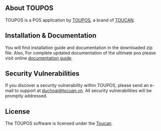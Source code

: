 ## About TOUPOS

TOUPOS is a POS application by [TOUPOS](http://toucan.vn), a brand of [TOUCAN](http://toucan.vn).

## Installation & Documentation
You will find installation guide and documentation in the downloaded zip file.
Also, For complete updated documentation of the ultimate pos please visit online [documentation guide](http://http://toucan.vn/toupos/).

## Security Vulnerabilities

If you discover a security vulnerability within TOUPOS, please send an e-mail to support at duchoai@tocuan.vn. All security vulnerabilities will be promptly addressed.

## License

The TOUPOS software is licensed under the [Toucan](https://http://toucan.vn).
